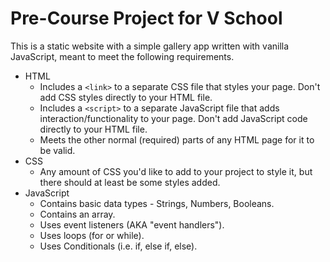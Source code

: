# Pre-Course Project for V School

This is a static website with a simple gallery app written with vanilla JavaScript, meant to meet the following requirements.

* HTML
	* Includes a `<link>` to a separate CSS file that styles your page. Don't add CSS styles directly to your HTML file.
	* Includes a `<script>` to a separate JavaScript file that adds interaction/functionality to your page. Don't add JavaScript code directly to your HTML file.
	* Meets the other normal (required) parts of any HTML page for it to be valid.
* CSS
	* Any amount of CSS you'd like to add to your project to style it, but there should at least be some styles added.
* JavaScript
	* Contains basic data types - Strings, Numbers, Booleans.
	* Contains an array.
	* Uses event listeners (AKA "event handlers").
	* Uses loops (for or while).
	* Uses Conditionals (i.e. if, else if, else).
